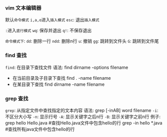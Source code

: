 ### vim 文本编辑器
默认`命令模式`
`i,a,o`进入`插入模式`
`esc`: 退出`插入模式`

`:`进入`底行模式`
`wq`: 保存并退出
`q!`: 不保存退出

`命令模式下`:
`dd`: 删除一行
`ndd`: 删除n行
`u`: 撤销
`gg`: 跳转到文件头
`G`: 跳转到文件尾


### find 查找
`find`: 在目录下查找文件
语法: find dirname -options filename
- 在当前目录及子目录下查找
    find . -name filename
- 在某目录下查找
    find dirname -name filename

### grep 查找
`grep`: 从指定文件中查找指定的文本内容
语法: grep [-inAB] word filename
    `-i`: 不区分大小写
    `-n`: 显示行号
    `-A`: 显示关键字之后n行
    `-B`: 显示关键字之前n行
例子: 
    grep hello Hello.java  #查找Hello.java文件中包含hello的行
    grep -in hello *.java   #查找所有java文件中包含hello的行